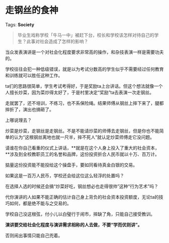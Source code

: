 # 走钢丝的食神

Tags: **Society**

> 毕业生戏称学校「牛马一中」被赶下台，校长和学校该怎样对待自己的学生？此事对社会造成了怎样的影响？



当众发表演讲是一个对社会化程度要求非常高的操作，和杂技表演一样是需要功夫的。

学校往往会犯一种低级错误，就是以为考试分数高的学生似乎不需要经过任何教育和训练就可以胜任这种工作。

ta们的思路很简单，学生考试考得好，于是奖励ta上台讲话。但这个想法就像一个人擅长炒菜，因为菜炒得太好了，于是村里决定“奖励”ta去表演一次走钢丝。

走就罢了，还不培训，不练习，也不系保险绳。结果师傅从钢丝上摔下来了，腿都摔折了，演出也搞砸了。

上哪说理去？

炒菜是炒菜，走钢丝是走钢丝。不是不能请炒菜的师傅去走钢丝，但是你也不能简单的认为“这根钢丝离地也就一尺半，摔不死人”就认定炒菜师傅走它没问题。

请谁在你自己看重的仪式上讲话，**就是在这个人身上投入了重大的社会资本，**涉及到全校教职员工的名誉和品牌，这份投资折合人民币就以十万、百万计。

掂量这份投资能不能投给这个操盘手，要如同看待真金白银的交易。

如果这是一百万人民币，学校还会给这位这么轻浮的处置吗？

在选择人选的时候还会搞“炒菜好吃，钢丝想必也走得很帅”这种“行为艺术”吗？

代你演讲的人如果不能正确的估计自己身上背负的社会资本投资额度，无论ta的技巧如何，都是绝不能与之交易的。

学校自己没这根弦，付小儿以白璧行于闹市，摔缺了角，只能自己接受教训。

**演讲要交给社会化程度与演讲需求相称的人去做，不要“学而优则讲”。**

否则闹出事情只能自己兜着。



